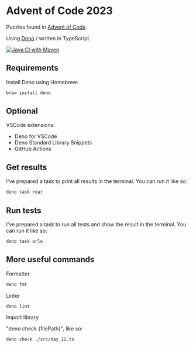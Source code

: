 # Advent of Code 2023

Puzzles found in [Advent of Code](https://adventofcode.com/2023).

Using [Deno](https://deno.com/) / written in TypeScript.

[![Java CI with Maven](https://github.com/valies/AoC2023/actions/workflows/deno.yml/badge.svg)](https://github.com/valies/AoC2023/actions/workflows/deno.yml)

## Requirements

Install Deno using Homebrew:

```bash
brew install deno
```

## Optional

VSCode extensions:

- Deno for VSCode
- Deno Standard Library Snippets
- GitHub Actions

## Get results

I've prepared a task to print all results in the terminal. You can run it like
so:

```bash
deno task roar
```

## Run tests

I've prepared a task to run all tests and show the result in the terminal. You
can run it like so:

```bash
deno task arlo
```

## More useful commands

Formatter

```bash
deno fmt
```

Linter

```bash
deno lint
```

Import library

"deno check {filePath}", like so:

```bash
deno check ./src/day_12.ts
```

